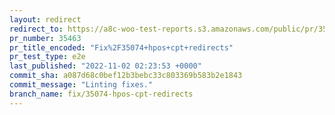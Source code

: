 ```yaml
---
layout: redirect
redirect_to: https://a8c-woo-test-reports.s3.amazonaws.com/public/pr/35463/e2e/index.html
pr_number: 35463
pr_title_encoded: "Fix%2F35074+hpos+cpt+redirects"
pr_test_type: e2e
last_published: "2022-11-02 02:23:53 +0000"
commit_sha: a087d68c0bef12b3bebc33c803369b583b2e1843
commit_message: "Linting fixes."
branch_name: fix/35074-hpos-cpt-redirects
---
```

